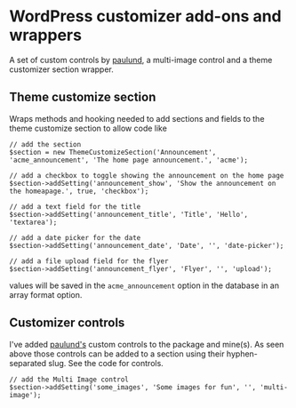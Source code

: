 # WordPress customizer add-ons and wrappers

A set of custom controls by [paulund](https://github.com/paulund), a multi-image control and a theme customizer section wrapper.

## Theme customize section
Wraps methods and hooking needed to add sections and fields to the theme customize section to allow code like

    // add the section
    $section = new ThemeCustomizeSection('Announcement', 'acme_announcement', 'The home page announcement.', 'acme');
    
    // add a checkbox to toggle showing the announcement on the home page
    $section->addSetting('announcement_show', 'Show the announcement on the homeapage.', true, 'checkbox');
    
    // add a text field for the title
    $section->addSetting('announcement_title', 'Title', 'Hello', 'textarea');
    
    // add a date picker for the date
    $section->addSetting('announcement_date', 'Date', '', 'date-picker');
    
    // add a file upload field for the flyer
    $section->addSetting('announcement_flyer', 'Flyer', '', 'upload');

values will be saved in the <code>acme_announcement</code> option in the database in an array format option.

## Customizer controls
I've added [paulund's](https://github.com/paulund/wordpress-theme-customizer-custom-controls) custom controls to the package and mine(s). As seen above those controls can be added to a section using their hyphen-separated slug. See the code for controls.  

    // add the Multi Image control
    $section->addSetting('some_images', 'Some images for fun', '', 'multi-image');
